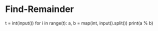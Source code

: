 # Find-Remainder
t = int(input())
for i in range(t):
    a, b = map(int, input().split())
    print(a % b)
